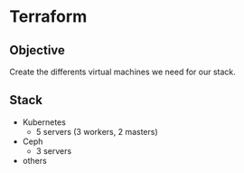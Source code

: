# Terraform

## Objective

Create the differents virtual machines we need for our stack.

## Stack 

- Kubernetes
    - 5 servers (3 workers, 2 masters)
- Ceph
    - 3 servers
- others